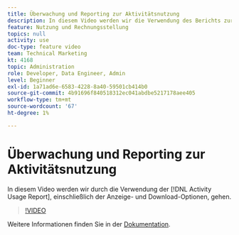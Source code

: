 ```yaml
---
title: Überwachung und Reporting zur Aktivitätsnutzung
description: In diesem Video werden wir die Verwendung des Berichts zur Aktivitätsnutzung, einschließlich der Anzeige- und Download-Optionen, erläutern.
feature: Nutzung und Rechnungsstellung
topics: null
activity: use
doc-type: feature video
team: Technical Marketing
kt: 4168
topic: Administration
role: Developer, Data Engineer, Admin
level: Beginner
exl-id: 1a71ad6e-6583-4228-8a40-59501cb414b0
source-git-commit: 4b91696f840518312ec041abdbe5217178aee405
workflow-type: tm+mt
source-wordcount: '67'
ht-degree: 1%

---
```


# Überwachung und Reporting zur Aktivitätsnutzung

In diesem Video werden wir durch die Verwendung der [!DNL Activity Usage Report], einschließlich der Anzeige- und Download-Optionen, gehen.

>[!VIDEO](https://video.tv.adobe.com/v/31443/?quality=12)

Weitere Informationen finden Sie in der [Dokumentation](https://docs.adobe.com/content/help/en/audience-manager/user-guide/features/administration/activity-usage-reporting.html).
